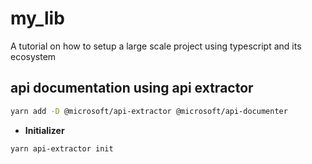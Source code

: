 # my_lib

A tutorial on how to setup a large scale project using typescript and its ecosystem

## api documentation using api extractor

```bash
yarn add -D @microsoft/api-extractor @microsoft/api-documenter
```

- **Initializer**

``` bash
yarn api-extractor init
```
